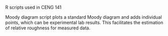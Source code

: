 R scripts used in CENG 141

Moody diagram script plots a standard Moody diagram and adds individual points, which can be experimental lab results. This facilitates the estimation of relative roughness for measured data.
